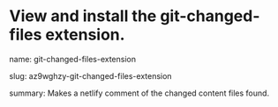# View and install the git-changed-files extension.

name: git-changed-files-extension

slug: az9wghzy-git-changed-files-extension

summary: Makes a netlify comment of the changed content files found.

